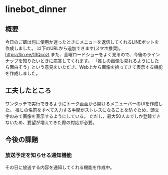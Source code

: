 # linebot_dinner


## 概要
今日のご飯は何に使用か迷ったときにメニューを返信してくれるLINEボットを作成しました。
以下のURLから追加できます(スマホ推奨)。
https://lin.ee/13Qcozt
また、金曜ロードショーをよく見るので、今後のラインナップを知りたいときに応答してくれます。
「推しの画像も見れるようにしたら面白そう」という意見をいただき、Web上から画像を拾ってきて表示する機能を作成しました。

## 工夫したところ
ワンタッチで実行できるようにトーク画面から開けるメニューバーのUIを作成した。
推しの名前をすべて入力する手間がストレスになることを防ぐため、頭文字のみで画像を表示するようにしている。
ただし、最大50人までしか登録できないため、要望が増えてきた際の対応が必要。

## 今後の課題

### 放送予定を知らせる通知機能
その日に放送する内容を通知してくれる機能を作成中。
